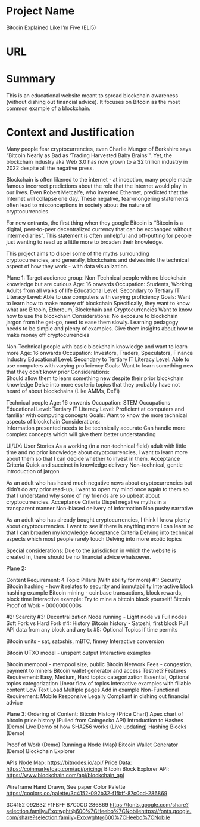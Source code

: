 # Project Name
Bitcoin Explained Like I’m Five (ELI5)
# URL
# Summary
This is an educational website meant to spread blockchain awareness (without dishing out financial advice). It focuses on Bitcoin as the most common example of a blockchain. 
# Context and Justification
Many people fear cryptocurrencies, even Charlie Munger of Berkshire says “Bitcoin Nearly as Bad as ‘Trading Harvested Baby Brains’”. Yet, the blockchain industry aka Web 3.0 has now grown to a $2 trillion industry in 2022 despite all the negative press.

Blockchain is often likened to the internet - at inception, many people made famous incorrect predictions about the role that the Internet would play in our lives. Even Robert Metcalfe, who invented Ethernet, predicted that the Internet will collapse one day. These negative, fear-mongering statements often lead to misconceptions in society about the nature of cryptocurrencies. 

For new entrants, the first thing when they google Bitcoin is “Bitcoin is a digital, peer-to-peer decentralized currency that can be exchanged without intermediaries”. This statement is often unhelpful and off-putting for people just wanting to read up a little more to broaden their knowledge. 

This project aims to dispel some of the myths surrounding cryptocurrencies, and generally, blockchains and delves into the technical aspect of how they work - with data visualization.

Plane 1: 
Target audience group:
Non-Technical people with no blockchain knowledge but are curious
Age: 16 onwards 
Occupation: Students, Working Adults from all walks of life
Educational Level: Secondary to Tertiary
IT Literacy Level: Able to use computers with varying proficiency
Goals: 
Want to learn how to make money off blockchain
Specifically, they want to know what are Bitcoin, Ethereum, Blockchain and Cryptocurrencies
Want to know how to use the blockchain
Considerations: 
No exposure to blockchain jargon from the get-go, need to ease them slowly. 
Learning pedagogy needs to be simple and plenty of examples.
Give them insights about how to make money off cryptocurrencies

Non-Technical people with basic blockchain knowledge and want to learn more
Age: 16 onwards 
Occupation: Investors, Traders, Speculators, Finance Industry
Educational Level: Secondary to Tertiary
IT Literacy Level: Able to use computers with varying proficiency
Goals: 
Want to learn something new that they don’t know prior
Considerations:  
Should allow them to learn something new despite their prior blockchain knowledge
Delve into more esoteric topics that they probably have not heard of about blockchains (Like AMMs, DeFi)

Technical people
Age: 16 onwards 
Occupation: STEM Occupations
Educational Level: Tertiary
IT Literacy Level: Proficient at computers and familiar with computing concepts
Goals: 
Want to know the more technical aspects of blockchain
Considerations:  
Information presented needs to be technically accurate
Can handle more complex concepts which will give them better understanding


UI/UX:
User Stories
As a working (in a non-technical field) adult with little time and no prior knowledge about cryptocurrencies, I want to learn more about them so that I can decide whether to invest in them.
Acceptance Criteria
Quick and succinct in knowledge delivery
Non-technical, gentle introduction of jargon

As an adult who has heard much negative news about cryptocurrencies but didn’t do any prior read-up, I want to open my mind once again to them so that I understand why some of my friends are so upbeat about cryptocurrencies. 
Acceptance Criteria
Dispel negative myths in a transparent manner
Non-biased delivery of information
Non pushy narrative

As an adult who has already bought cryptocurrencies, I think I know plenty about cryptocurrencies. I want to see if there is anything more I can learn so that I can broaden my knowledge
Acceptance Criteria
Delving into technical aspects which most people rarely touch
Delving into more exotic topics

Special considerations:
Due to the jurisdiction in which the website is created in, there should be no financial advice whatsoever. 

Plane 2: 

Content Requirement:
4 Topic Pillars (With ability for more)
#1: Security
Bitcoin hashing - how it relates to security and immutability
Interactive block hashing example
Bitcoin mining - coinbase transactions, block rewards, block time
Interactive example: Try to mine a bitcoin block yourself!
Bitcoin Proof of Work - 0000000000s


#2: Scarcity
#3: Decentralization
Node running - Light node vs Full nodes
Soft Fork vs Hard Fork
#4: History
Bitcoin history - Satoshi, first block
Pull API data from any block and any tx
#5: Optional Topics if time permits


Bitcoin units - sat, satoshis, mBTC, finney
Interactive conversion

Bitcoin UTXO model - unspent output
Interactive examples

Bitcoin mempool - mempool size, public
Bitcoin Network Fees - congestion, payment to miners
Bitcoin wallet generator and access
Testnet? 
Features Requirement:
Easy, Medium, Hard topics categorization
Essential, Optional topics categorization
Linear flow of topics
Interactive examples with fillable content
Low Text Load
Multiple pages
Add in example
Non-Functional Requirement:
Mobile Responsive
Legally Compliant in dishing out financial advice

Plane 3: 
Ordering of Content:
Bitcoin History (Price Chart) 
Apex chart of bitcoin price history (Pulled from Coingecko API)
Introduction to Hashes (Demo) 
Live Demo of how SHA256 works (Live updating)
Hashing Blocks (Demo) 


Proof of Work (Demo) 
Running a Node (Map) 
Bitcoin Wallet Generator (Demo) 
Blockchain Explorer 



APIs
Node Map: https://bitnodes.io/api/
Price Data: https://coinmarketcap.com/api/pricing/
Bitcoin Block Explorer API: https://www.blockchain.com/api/blockchain_api

Wireframe
Hand Drawn, See paper
Color Palette
https://coolors.co/palette/3c4152-092b32-f1fbff-87c0cd-286869


3C4152
092B32
F1FBFF
87C0CD
286869
https://fonts.google.com/share?selection.family=Exo:wght@600%7CHeebo%7CNobilehttps://fonts.google.com/share?selection.family=Exo:wght@600%7CHeebo%7CNobile
